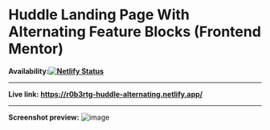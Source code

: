 # Huddle Landing Page With Alternating Feature Blocks (Frontend Mentor)

**Availability:[![Netlify Status](https://api.netlify.com/api/v1/badges/cb2b10d1-b1a4-4230-bda6-ee6998d3e6cf/deploy-status)](https://app.netlify.com/sites/r0b3rtg-huddle-landing-page-with-alternating-feature-blocks/deploys)**

---

**Live link: <https://r0b3rtg-huddle-alternating.netlify.app/>**

---

**Screenshot preview:**
![image](https://user-images.githubusercontent.com/54260004/147661691-000c220d-d3bf-4341-bb8b-397fbd6f8366.png)
